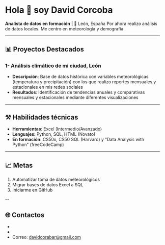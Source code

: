 # Hola 👋 soy David Corcoba

**Analista de datos en formación** | 📍 León, España
Por ahora realizo análisis de datos locales. Me centro en meteorología y demografía

---

## 📊 Proyectos Destacados

### **1- Análisis climático de mi ciudad, León**
  - **Descripción**: Base de datos histórica con variables meteorológicas (temperatura y precipitación) con los que realizo reportes mensuales y estacionales en mis redes sociales
  - **Resultados**: Identificación de tendencias anuales y comparativas mensuales y estacionales mediante diferentes visualizaciones

---

## ⚒️ Habilidades técnicas
  - **Herramientas**: Excel (Intermedio/Avanzado)
  - **Lenguajes**: Python, SQL, HTML (Novato)
  - **En formación**: CS50x, CS50 SQL (Harvard) y "Data Analysis with Python" (freeCodeCamp)

---

## 📈 Metas
1. Automatizar toma de datos meteorológicos
2. Migrar bases de datos Excel a SQL
3. Iniciarme en GitHub

--

## 🌐 Contactos
- [Twitter/X]: @TheStig23F
- [Instagram]: @davidcorcoba23
- Correo: davidcorabar@gmail.com

